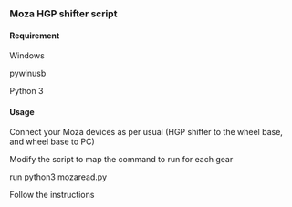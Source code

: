 ### Moza HGP shifter script

#### Requirement
Windows

pywinusb

Python 3

#### Usage

Connect your Moza devices as per usual (HGP shifter to the wheel base, and wheel base to PC)

Modify the script to map the command to run for each gear

run python3 mozaread.py

Follow the instructions
